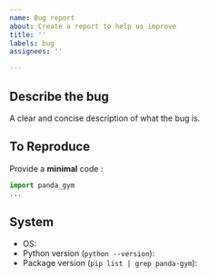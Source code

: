 ```yaml
---
name: Bug report
about: Create a report to help us improve
title: ''
labels: bug
assignees: ''

---
```


## Describe the bug

A clear and concise description of what the bug is.

## To Reproduce

Provide a **minimal** code :

```python
import panda_gym
...
```

## System

  - OS:
  - Python version (`python --version`):
  - Package version (`pip list | grep panda-gym`):
